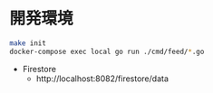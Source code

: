 
# 開発環境

```bash
make init
docker-compose exec local go run ./cmd/feed/*.go
```

- Firestore
  - http://localhost:8082/firestore/data
